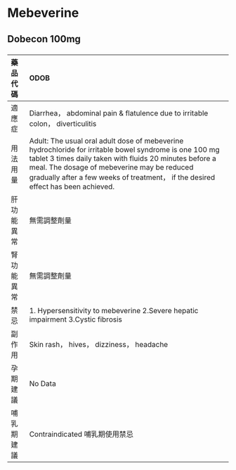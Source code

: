 # Mebeverine

## Dobecon 100mg

##### 

| 藥品代碼   | ODOB                                                                                                                                                                                                                                                                                                 |
|:-----------|:-----------------------------------------------------------------------------------------------------------------------------------------------------------------------------------------------------------------------------------------------------------------------------------------------------|
| 適應症     | Diarrhea， abdominal pain & flatulence due to irritable colon， diverticulitis                                                                                                                                                                                                                       |
| 用法用量   | Adult: The usual oral adult dose of mebeverine hydrochloride for irritable bowel syndrome is one 100 mg tablet 3 times daily taken with fluids 20 minutes before a meal. The dosage of mebeverine may be reduced gradually after a few weeks of treatment， if the desired effect has been achieved. |
| 肝功能異常 | 無需調整劑量                                                                                                                                                                                                                                                                                         |
| 腎功能異常 | 無需調整劑量                                                                                                                                                                                                                                                                                         |
| 禁忌       | 1. Hypersensitivity to mebeverine 2.Severe hepatic impairment 3.Cystic fibrosis                                                                                                                                                                                                                      |
| 副作用     | Skin rash， hives， dizziness， headache                                                                                                                                                                                                                                                             |
| 孕期建議   | No Data                                                                                                                                                                                                                                                                                              |
| 哺乳期建議 | Contraindicated 哺乳期使用禁忌                                                                                                                                                                                                                                                                       |


